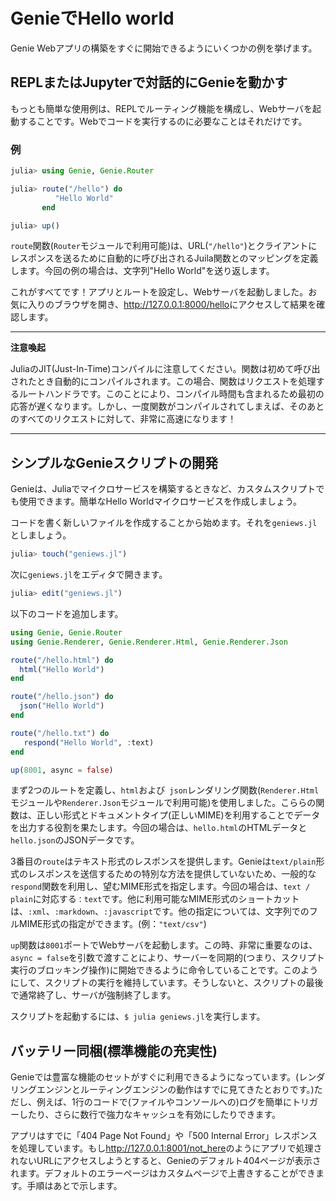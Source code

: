 # GenieでHello world

Genie Webアプリの構築をすぐに開始できるようにいくつかの例を挙げます。

## REPLまたはJupyterで対話的にGenieを動かす

もっとも簡単な使用例は、REPLでルーティング機能を構成し、Webサーバを起動することです。Webでコードを実行するのに必要なことはそれだけです。

### 例

```julia
julia> using Genie, Genie.Router

julia> route("/hello") do
          "Hello World"
       end

julia> up()
```

`route`関数(`Router`モジュールで利用可能)は、URL(`"/hello"`)とクライアントにレスポンスを送るために自動的に呼び出されるJuila関数とのマッピングを定義します。今回の例の場合は、文字列"Hello World"を送り返します。 

これがすべてです！アプリとルートを設定し、Webサーバを起動しました。お気に入りのブラウザを開き、<http://127.0.0.1:8000/hello>にアクセスして結果を確認します。

---
**注意喚起**

JuliaのJIT(Just-In-Time)コンパイルに注意してください。関数は初めて呼び出されたとき自動的にコンパイルされます。この場合、関数はリクエストを処理するルートハンドラです。このことにより、コンパイル時間も含まれるため最初の応答が遅くなります。しかし、一度関数がコンパイルされてしまえば、そのあとのすべてのリクエストに対して、非常に高速になります！

---

## シンプルなGenieスクリプトの開発

Genieは、Juliaでマイクロサービスを構築するときなど、カスタムスクリプトでも使用できます。簡単なHello Worldマイクロサービスを作成しましょう。

コードを書く新しいファイルを作成することから始めます。それを`geniews.jl`としましょう。

```julia
julia> touch("geniews.jl")
```

次に`geniews.jl`をエディタで開きます。

```julia
julia> edit("geniews.jl")
```

以下のコードを追加します。

```julia
using Genie, Genie.Router
using Genie.Renderer, Genie.Renderer.Html, Genie.Renderer.Json

route("/hello.html") do
  html("Hello World")
end

route("/hello.json") do
  json("Hello World")
end

route("/hello.txt") do
   respond("Hello World", :text)
end

up(8001, async = false)
```

まず2つのルートを定義し、`html`および` json`レンダリング関数(`Renderer.Html`モジュールや`Renderer.Json`モジュールで利用可能)を使用しました。こららの関数は、正しい形式とドキュメントタイプ(正しいMIME)を利用することでデータを出力する役割を果たします。今回の場合は、`hello.html`のHTMLデータと`hello.json`のJSONデータです。

3番目の`route`はテキスト形式のレスポンスを提供します。Genieは`text/plain`形式のレスポンスを送信するための特別な方法を提供していないため、一般的な`respond`関数を利用し、望むMIME形式を指定します。今回の場合は、`text / plain`に対応する`：text`です。他に利用可能なMIME形式のショートカットは、`:xml`、`:markdown`、`:javascript`です。他の指定については、文字列でのフルMIME形式の指定ができます。(例：`"text/csv"`)

`up`関数は`8001`ポートでWebサーバを起動します。この時、非常に重要なのは、`async = false`を引数で渡すことにより、サーバーを同期的(つまり、スクリプト実行のブロッキング操作)に開始できるように命令していることです。このようにして、スクリプトの実行を維持しています。そうしないと、スクリプトの最後で通常終了し、サーバが強制終了します。

スクリプトを起動するには、`$ julia geniews.jl`を実行します。

## バッテリー同梱(標準機能の充実性)

Genieでは豊富な機能のセットがすぐに利用できるようになっています。(レンダリングエンジンとルーティングエンジンの動作はすでに見てきたとおりです。)ただし、例えば、1行のコードで(ファイルやコンソールへの)ログを簡単にトリガーしたり、さらに数行で強力なキャッシュを有効にしたりできます。

アプリはすでに「404 Page Not Found」や「500 Internal Error」レスポンスを処理しています。もし<http://127.0.0.1:8001/not_here>のようにアプリで処理されないURLにアクセスしようとすると、Genieのデフォルト404ページが表示されます。デフォルトのエラーページはカスタムページで上書きすることができます。手順はあとで示します。
